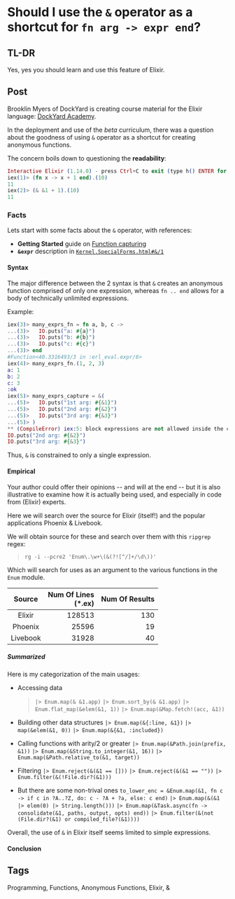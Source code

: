 # Should I use the `&` operator as a shortcut for `fn arg -> expr end`?

## TL-DR

Yes, yes you should learn and use this feature of Elixir.

## Post

Brooklin Myers of DockYard is creating course material for the Elixir language:
[DockYard Academy](https://dockyard.com/blog/2022/07/26/what-to-expect-from-the-dockyard-academy-q-a-with-instructor-brooklin-myers).

In the deployment and use of the *beta* curriculum, there was a question about the
goodness of using `&` operator as a shortcut for creating anonymous functions.

The concern boils down to questioning the **readability**:

```elixir
Interactive Elixir (1.14.0) - press Ctrl+C to exit (type h() ENTER for help)
iex(1)> (fn x -> x + 1 end).(10)
11
iex(2)> (& &1 + 1).(10)
11
```

### Facts

Lets start with some facts about the `&` operator, with references:

* **Getting Started** guide on [Function capturing](https://elixir-lang.org/getting-started/modules-and-functions.html#function-capturing)
* **`&expr`** description in [`Kernel.SpecialForms.html#&/1`](https://hexdocs.pm/elixir/Kernel.SpecialForms.html#&/1)

#### Syntax

The major difference between the 2 syntax is that `&` creates an anonymous
function comprised of only one expression, whereas `fn .. end` allows for a
body of technically unlimited expressions.

Example:

```elixir
iex(3)> many_exprs_fn = fn a, b, c ->
...(3)>   IO.puts("a: #{a}")
...(3)>   IO.puts("b: #{b}")
...(3)>   IO.puts("c: #{c}")
...(3)> end
#Function<40.3316493/3 in :erl_eval.expr/6>
iex(4)> many_exprs_fn.(1, 2, 3)
a: 1
b: 2
c: 3
:ok
iex(5)> many_exprs_capture = &(
...(5)>   IO.puts("1st arg: #{&1}")
...(5)>   IO.puts("2nd arg: #{&2}")
...(5)>   IO.puts("3rd arg: #{&3}")
...(5)> )
** (CompileError) iex:5: block expressions are not allowed inside the capture operator &, got: IO.puts("1st arg: #{&1}")
IO.puts("2nd arg: #{&2}")
IO.puts("3rd arg: #{&3}")
```

Thus, `&` is constrained to only a single expression.

#### Empirical

Your author could offer their opinions -- and will at the end -- but it is
also illustrative to examine how it is actually being used, and especially
in code from (Elixir) experts.

Here we will search over the source for Elixir (itself!) and the popular
applications Phoenix & Livebook.

We will obtain source for these and search over them with this `ripgrep`
regex:

> `rg -i --pcre2 'Enum\.\w+\(&(?![^/]+/\d\))'`

Which will search for uses as an argument to the various functions in
the `Enum` module.

| Source | Num Of Lines<br/>(*.ex) | Num Of Results |
| :----: | ---------: | -----------: |
| Elixir |  128513    |    130       |
| Phoenix|  25596     |    19        |
|Livebook|  31928     |    40        |

##### Summarized

Here is my categorization of the main usages:

* Accessing data
  > `|> Enum.map(& &1.app)`
  > `|> Enum.sort_by(& &1.app)`
  > `|> Enum.flat_map(&elem(&1, 1))`
  > `|> Enum.map(&Map.fetch!(acc, &1))`

* Building other data structures
    `|> Enum.map(&{:line, &1})`
    `|> map(&elem(&1, 0))`
    `|> Enum.map(&{&1, :included})`
    
* Calling functions with arity/2 or greater
    `|> Enum.map(&Path.join(prefix, &1))`
    `|> Enum.map(&String.to_integer(&1, 16))`
    `|> Enum.map(&Path.relative_to(&1, target))`

* Filtering
    `|> Enum.reject(&(&1 == []))`
    `|> Enum.reject(&(&1 == ""))`
    `|> Enum.filter(&(!File.dir?(&1)))`
    
* But there are some non-trival ones
   `to_lower_enc = &Enum.map(&1, fn c -> if c in ?A..?Z, do: c - ?A + ?a, else: c end)`
   `|> Enum.map(&(&1 |> elem(0) |> String.length()))`
   `|> Enum.map(&Task.async(fn -> consolidate(&1, paths, output, opts) end))`
   `|> Enum.filter(&(not (File.dir?(&1) or compiled_file?(&1))))`

Overall, the use of `&` in Elixir itself seems limited to simple expressions.

#### Conclusion


## Tags

Programming, Functions, Anonymous Functions, Elixir, &
